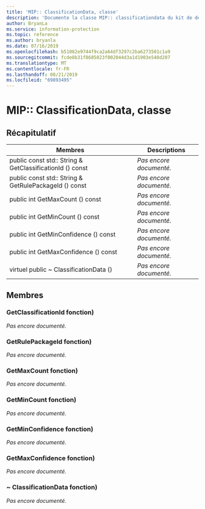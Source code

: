 ```yaml
---
title: 'MIP:: ClassificationData, classe'
description: 'Documente la classe MIP:: classificationdata du kit de développement logiciel (SDK) Microsoft Information Protection (MIP).'
author: BryanLa
ms.service: information-protection
ms.topic: reference
ms.author: bryanla
ms.date: 07/16/2019
ms.openlocfilehash: b51082e9744f9ca2a64df3297c2ba6273501c1a9
ms.sourcegitcommit: fcde8b31f8685023f002044d3a1d1903e548d207
ms.translationtype: MT
ms.contentlocale: fr-FR
ms.lasthandoff: 08/21/2019
ms.locfileid: "69893495"
---
```

# <a name="class-mipclassificationdata"></a>MIP:: ClassificationData, classe 
  
## <a name="summary"></a>Récapitulatif
 Membres                        | Descriptions                                
--------------------------------|---------------------------------------------
public const std:: String & GetClassificationId () const  | _Pas encore documenté._
public const std:: String & GetRulePackageId () const  | _Pas encore documenté._
public int GetMaxCount () const  | _Pas encore documenté._
public int GetMinCount () const  | _Pas encore documenté._
public int GetMinConfidence () const  | _Pas encore documenté._
public int GetMaxConfidence () const  | _Pas encore documenté._
virtuel public ~ ClassificationData ()  | _Pas encore documenté._
  
## <a name="members"></a>Membres
  
### <a name="getclassificationid-function"></a>GetClassificationId fonction)
_Pas encore documenté._

  
### <a name="getrulepackageid-function"></a>GetRulePackageId fonction)
_Pas encore documenté._

  
### <a name="getmaxcount-function"></a>GetMaxCount fonction)
_Pas encore documenté._

  
### <a name="getmincount-function"></a>GetMinCount fonction)
_Pas encore documenté._

  
### <a name="getminconfidence-function"></a>GetMinConfidence fonction)
_Pas encore documenté._

  
### <a name="getmaxconfidence-function"></a>GetMaxConfidence fonction)
_Pas encore documenté._

  
### <a name="classificationdata-function"></a>~ ClassificationData fonction)
_Pas encore documenté._
